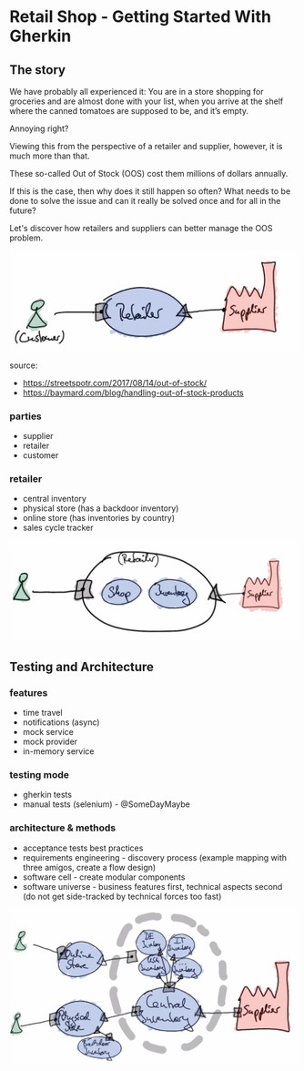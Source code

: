 # Retail Shop - Getting Started With Gherkin

## The story

We have probably all experienced it: You are in a store shopping for groceries and are almost done with your list, when you arrive at the shelf where the canned tomatoes are supposed to be, and it’s empty.

Annoying right?

Viewing this from the perspective of a retailer and supplier, however, it is much more than that. 

These so-called Out of Stock (OOS) cost them millions of dollars annually. 

If this is the case, then why does it still happen so often? What needs to be done to solve the issue and can it really be solved once and for all in the future?

Let's discover how retailers and suppliers can better manage the OOS problem.

![](doc/images/retail01.png)

source:
* https://streetspotr.com/2017/08/14/out-of-stock/
* https://baymard.com/blog/handling-out-of-stock-products

### parties
* supplier
* retailer
* customer

### retailer
* central inventory
* physical store (has a backdoor inventory)
* online store (has inventories by country)
* sales cycle tracker


![](doc/images/retail02.png)

## Testing and Architecture

### features
* time travel
* notifications (async)
* mock service
* mock provider
* in-memory service

### testing mode
* gherkin tests
* manual tests (selenium) - @SomeDayMaybe

### architecture & methods
* acceptance tests best practices
* requirements engineering - discovery process (example mapping with three amigos, create a flow design)
* software cell - create modular components
* software universe - business features first, technical aspects second (do not get side-tracked by technical forces too fast)

![](doc/images/retail03.png)
